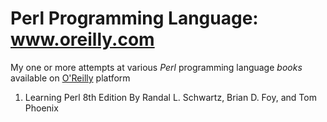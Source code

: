# Perl Programming Language: www.oreilly.com

My one or more attempts at various _Perl_ programming language _books_ available on [O'Reilly](https://www.oreilly.com) platform

1. Learning Perl 8th Edition By Randal L. Schwartz, Brian D. Foy, and Tom Phoenix
